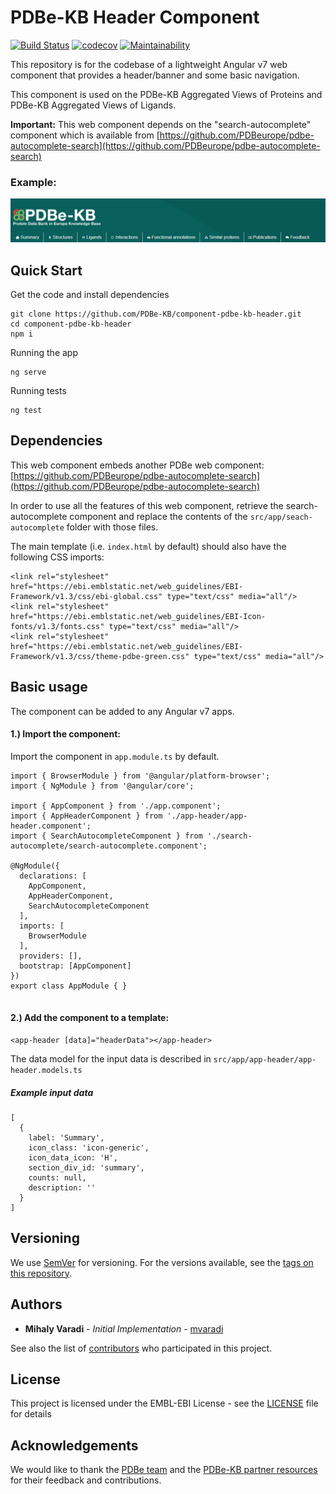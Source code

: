 PDBe-KB Header Component
=

[![Build Status](https://www.travis-ci.com/PDBe-KB/component-pdbe-kb-header.svg?branch=main)](https://www.travis-ci.com/PDBe-KB/component-pdbe-kb-header)
[![codecov](https://codecov.io/gh/PDBe-KB/component-pdbe-kb-header/branch/main/graph/badge.svg?token=WVIZESHBOK)](https://codecov.io/gh/PDBe-KB/component-pdbe-kb-header)
[![Maintainability](https://api.codeclimate.com/v1/badges/55b0af0ca2064502aae5/maintainability)](https://codeclimate.com/github/PDBe-KB/component-pdbe-kb-header/maintainability)

This repository is for the codebase of a lightweight Angular v7 web component that provides a header/banner and some basic navigation.

This component is used on the PDBe-KB Aggregated Views of Proteins and PDBe-KB Aggregated Views of Ligands.

**Important:** This web component depends on the "search-autocomplete" component which is available from [https://github.com/PDBeurope/pdbe-autocomplete-search](https://github.com/PDBeurope/pdbe-autocomplete-search)

### Example:

<img src="https://raw.githubusercontent.com/PDBe-KB/component-pdbe-kb-header/main/pdbe-kb-app-header.png">

## Quick Start

Get the code and install dependencies
```
git clone https://github.com/PDBe-KB/component-pdbe-kb-header.git
cd component-pdbe-kb-header
npm i
```

Running the app
```
ng serve
```

Running tests
```
ng test
```

## Dependencies

This web component embeds another PDBe web component: [https://github.com/PDBeurope/pdbe-autocomplete-search](https://github.com/PDBeurope/pdbe-autocomplete-search)

In order to use all the features of this web component, retrieve the search-autocomplete component and replace the contents of the `src/app/seach-autocomplete` folder with those files.

The main template (i.e. `index.html` by default) should also have the following CSS imports:
```angular2html
<link rel="stylesheet" href="https://ebi.emblstatic.net/web_guidelines/EBI-Framework/v1.3/css/ebi-global.css" type="text/css" media="all"/>
<link rel="stylesheet" href="https://ebi.emblstatic.net/web_guidelines/EBI-Icon-fonts/v1.3/fonts.css" type="text/css" media="all"/>
<link rel="stylesheet" href="https://ebi.emblstatic.net/web_guidelines/EBI-Framework/v1.3/css/theme-pdbe-green.css" type="text/css" media="all"/>
```

## Basic usage

The component can be added to any Angular v7 apps.

#### 1.) Import the component:

Import the component in `app.module.ts` by default.
```
import { BrowserModule } from '@angular/platform-browser';
import { NgModule } from '@angular/core';

import { AppComponent } from './app.component';
import { AppHeaderComponent } from './app-header/app-header.component';
import { SearchAutocompleteComponent } from './search-autocomplete/search-autocomplete.component';

@NgModule({
  declarations: [
    AppComponent,
    AppHeaderComponent,
    SearchAutocompleteComponent
  ],
  imports: [
    BrowserModule
  ],
  providers: [],
  bootstrap: [AppComponent]
})
export class AppModule { }


```

#### 2.) Add the component to a template:
```angular2html
<app-header [data]="headerData"></app-header>
```

The data model for the input data is described in 
`src/app/app-header/app-header.models.ts`

##### Example input data

```angular2html
[
  {
    label: 'Summary',
    icon_class: 'icon-generic',
    icon_data_icon: 'H',
    section_div_id: 'summary',
    counts: null,
    description: ''
  }
]
```

## Versioning

We use [SemVer](http://semver.org/) for versioning. For the versions available, see the [tags on this repository](https://github.com/PDBe-KB/component-pdbe-kb-header/tags).

## Authors

* **Mihaly Varadi** - *Initial Implementation* - [mvaradi](https://github.com/mvaradi)

See also the list of [contributors](https://github.com/PDBe-KB/component-pdbe-kb-header/contributors) who participated in this project.

## License

This project is licensed under the EMBL-EBI License - see the [LICENSE](LICENSE) file for details

## Acknowledgements

We would like to thank the [PDBe team](https://www.pdbe.org) and the [PDBe-KB partner resources](https://github.com/PDBe-KB/pdbe-kb-manual/wiki/PDBe-KB-Annotations) for their feedback and contributions.
